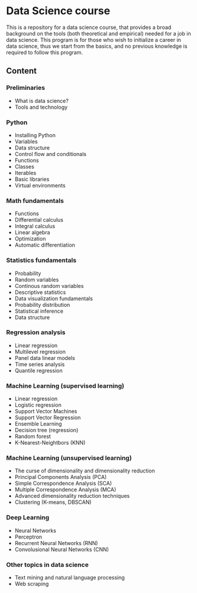 # Data Science course

This is a repository for a data science course, that provides a broad background on the tools (both theoretical and empirical) needed for a job in data science. This program is for those who wish to initialize a career in data science, thus we start from the basics, and no previous knowledge is required to follow this program.

## Content

### Preliminaries

- What is data science?
- Tools and technology

### Python

- Installing Python 
- Variables
- Data structure
- Control flow and conditionals
- Functions
- Classes
- Iterables
- Basic libraries
- Virtual environments

### Math fundamentals

- Functions
- Differential calculus
- Integral calculus
- Linear algebra
- Optimization
- Automatic differentiation

### Statistics fundamentals

- Probability
- Random variables
- Continous random variables
- Descriptive statistics
- Data visualization fundamentals
- Probability distribution
- Statistical inference
- Data structure

### Regression analysis

- Linear regression
- Multilevel regression
- Panel data linear models
- Time series analysis
- Quantile regression

### Machine Learning (supervised learning)

- Linear regression
- Logistic regression
- Support Vector Machines
- Support Vector Regression
- Ensemble Learning
- Decision tree (regression)
- Random forest
- K-Nearest-Neightbors (KNN)

### Machine Learning (unsupervised learning)

- The curse of dimensionality and dimensionality reduction
- Principal Components Analysis (PCA)
- Simple Correspondence Analysis (SCA)
- Multiple Correspondence Analysis (MCA)
- Advanced dimensionality reduction techniques
- Clustering (K-means, DBSCAN)
  
### Deep Learning

- Neural Networks
- Perceptron
- Recurrent Neural Networks (RNN)
- Convolusional Neural Networks (CNN)

### Other topics in data science

- Text mining and natural language processing
- Web scraping
